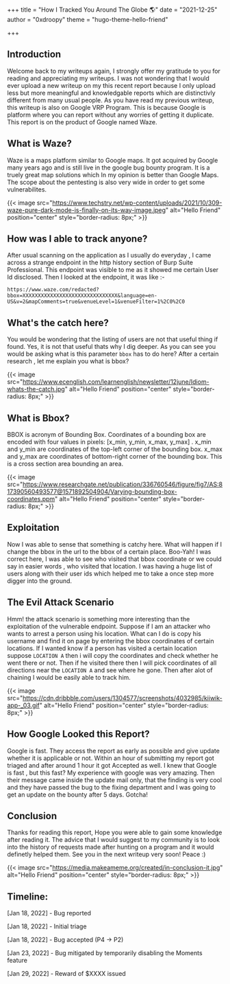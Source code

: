 +++
title = "How I Tracked You Around The Globe 🌎"
date = "2021-12-25"
author = "0xdroopy"
theme = "hugo-theme-hello-friend"


+++
## Introduction

Welcome back to my writeups again, I strongly offer my gratitude to you for reading and appreciating my writeups. I was not wondering that I would ever upload a new writeup on my this recent report because I only upload less but more meaningful and knowledgable reports which are distinctivly different from many usual people. As you have read my previous writeup, this writeup is also on Google VRP Program. This is because Google is platform where you can report without any worries of getting it duplicate. This report is on the product of Google named Waze.



## What is Waze?
Waze is a maps platform similar to Google maps. It got acquired by Google many years ago and is still live in the google bug bounty program. It is a truely great map solutions which In my opinion is better than Google Maps. The scope about the pentesting is also very wide in order to get some vulnerabilites. 

{{< image src="https://www.techstry.net/wp-content/uploads/2021/10/309-waze-pure-dark-mode-is-finally-on-its-way-image.jpeg" alt="Hello Friend" position="center" style="border-radius: 8px;" >}}

## How was I able to track anyone?
After usual scanning on the application as I usually do everyday , I came across a strange endpoint in the http history section of Burp Suite Professional. This endpoint was visible to me as it showed me certain User Id disclosed. Then I looked at the endpoint, it was like :- 

```
https://www.waze.com/redacted?bbox=XXXXXXXXXXXXXXXXXXXXXXXXXXXXXXX&language=en-US&v=2&mapComments=true&venueLevel=1&venueFilter=1%2C0%2C0
```

## What's the catch here?
You would be wondering that the listing of users are not that useful thing if found. Yes, it is not that useful thats why I dig deeper. As you can see you would be asking what is this parameter `bbox` has to do here? After a certain research , let me explain you what is bbox?

{{< image src="https://www.ecenglish.com/learnenglish/newsletter/12june/Idiom-whats-the-catch.jpg" alt="Hello Friend" position="center" style="border-radius: 8px;" >}}

## What is Bbox?

BBOX is acronym of Bounding Box. Coordinates of a bounding box are encoded with four values in pixels: [x_min, y_min, x_max, y_max] . x_min and y_min are coordinates of the top-left corner of the bounding box. x_max and y_max are coordinates of bottom-right corner of the bounding box. This is a cross section area bounding an area.

{{< image src="https://www.researchgate.net/publication/336760546/figure/fig7/AS:817390560493577@1571892504904/Varying-bounding-box-coordinates.ppm" alt="Hello Friend" position="center" style="border-radius: 8px;" >}}

## Exploitation 
Now I was able to sense that something is catchy here. What will happen if I change the bbox in the url to the bbox of a certain place. Boo-Yah! I was correct here, I was able to see who visited that bbox coordinate or we could say in easier words , who visited that location. I was having a huge list of users along with their user ids which helped me to take a once step more digger into the ground.


## The Evil Attack Scenario
Hmm! the attack scenario is something more interesting than the exploitation of the vulnerable endpoint. Suppose if I am an attacker who wants to arrest a person using his location. What can I do is copy his username and find it on page by entering the bbox coordinates of certain locations. If I wanted know if a person has visited a certain location suppose `LOCATION A` then i will copy the coordinates and check whether he went there or not. Then if he visited there then I will pick coordinates of all directions near the `LOCATION A` and see where he gone. Then after alot of chaining I would be easily able to track him.

{{< image src="https://cdn.dribbble.com/users/1304577/screenshots/4032985/kiiwik-app-_03.gif" alt="Hello Friend" position="center" style="border-radius: 8px;" >}}


## How Google Looked this Report?
Google is fast. They access the report as early as possible and give update whether it is applicable or not. Within an hour of submitting my report got triaged and after around 1 hour it got Accepted as well. I knew that Google is fast , but this fast? My experience with google was very amazing. Then their message came inside the update mail only, that the finding is very cool and they have passed the bug to the fixing department and I was going to get an update on the bounty after 5 days. Gotcha!

## Conclusion 
Thanks for reading this report, Hope you were able to gain some knowledge after reading it. The advice that I would suggest to my community is to look into the history of requests made after hunting on a program and it would definetly helped them. See you in the next writeup very soon! Peace :)

{{< image src="https://media.makeameme.org/created/in-conclusion-it.jpg" alt="Hello Friend" position="center" style="border-radius: 8px;" >}}

## Timeline:

[Jan 18, 2022] - Bug reported

[Jan 18, 2022] - Initial triage

[Jan 18, 2022] - Bug accepted (P4 -> P2)

[Jan 23, 2022] - Bug mitigated by temporarily disabling the Moments feature

[Jan 29, 2022] - Reward of $XXXX issued